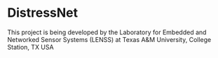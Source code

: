 # DistressNet
This project is being developed by the Laboratory for Embedded and Networked Sensor Systems (LENSS) at Texas A&M University, College Station, TX USA
